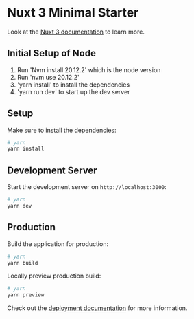 # Nuxt 3 Minimal Starter

Look at the [Nuxt 3 documentation](https://nuxt.com/docs/getting-started/introduction) to learn more.

## Initial Setup of Node
1. Run 'Nvm install 20.12.2' which is the node version
2. Run 'nvm use 20.12.2'
3. 'yarn install' to install the dependencies
4. 'yarn run dev' to start up the dev server

## Setup

Make sure to install the dependencies:

```bash
# yarn
yarn install
```

## Development Server

Start the development server on `http://localhost:3000`:

```bash
# yarn
yarn dev
```

## Production

Build the application for production:

```bash
# yarn
yarn build
```

Locally preview production build:

```bash
# yarn
yarn preview
```

Check out the [deployment documentation](https://nuxt.com/docs/getting-started/deployment) for more information.
